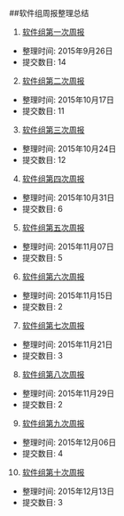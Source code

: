 ##软件组周报整理总结

1. [软件组第一次周报][1]
  - 整理时间: 2015年9月26日
  - 提交数目: 14

2. [软件组第二次周报][2]
  - 整理时间: 2015年10月17日
  - 提交数目: 11
  
3. [软件组第三次周报][3]
  - 整理时间: 2015年10月24日
  - 提交数目: 12
  
4. [软件组第四次周报][4]
  - 整理时间: 2015年10月31日
  - 提交数目: 6
 
5. [软件组第五次周报][5]
  - 整理时间: 2015年11月07日
  - 提交数目: 5

6. [软件组第六次周报][6]
  - 整理时间: 2015年11月15日
  - 提交数目: 2
  
7. [软件组第七次周报][7]
  - 整理时间: 2015年11月21日
  - 提交数目: 3
  
8. [软件组第八次周报][8]
  - 整理时间: 2015年11月29日
  - 提交数目: 2
 
9. [软件组第九次周报][9]
  - 整理时间: 2015年12月06日
  - 提交数目: 4

10. [软件组第十次周报][10]
  - 整理时间: 2015年12月13日
  - 提交数目: 3

 
[1]:https://github.com/JXNU-ACS/SOFTWARE-Android/blob/WeeklyReport/%E7%AC%AC%E4%B8%80%E6%AC%A1%E5%91%A8%E6%8A%A5%E6%95%B4%E7%90%86%E6%80%BB%E7%BB%93(2015.9.26).md
[2]:https://github.com/JXNU-ACS/SOFTWARE-Android/blob/WeeklyReport/%E7%AC%AC%E4%BA%8C%E6%AC%A1%E5%91%A8%E6%8A%A5%E6%95%B4%E7%90%86%E6%80%BB%E7%BB%93(2015.10.17).md
[3]:https://github.com/JXNU-ACS/SOFTWARE-Android/blob/WeeklyReport/%E7%AC%AC%E4%B8%89%E6%AC%A1%E5%91%A8%E6%8A%A5%E6%95%B4%E7%90%86%E6%80%BB%E7%BB%93(2015.10.24).md
[4]:https://github.com/JXNU-ACS/SOFTWARE-Android/blob/WeeklyReport/%E7%AC%AC%E5%9B%9B%E6%AC%A1%E5%91%A8%E6%8A%A5%E6%95%B4%E7%90%86%E6%80%BB%E7%BB%93(2015.10.31).md
[5]:https://github.com/JXNU-ACS/SOFTWARE-Android/blob/WeeklyReport/%E7%AC%AC%E4%BA%94%E6%AC%A1%E5%91%A8%E6%8A%A5%E6%95%B4%E7%90%86%E6%80%BB%E7%BB%93(2015.11.07).md
[6]:https://github.com/JXNU-ACS/SOFTWARE-Android/blob/WeeklyReport/%E7%AC%AC%E5%85%AD%E6%AC%A1%E5%91%A8%E6%8A%A5%E6%95%B4%E7%90%86%E6%80%BB%E7%BB%93(2015.11.15).md
[7]:https://github.com/JXNU-ACS/SOFTWARE-Android/blob/WeeklyReport/%E7%AC%AC%E4%B8%83%E6%AC%A1%E5%91%A8%E6%8A%A5%E6%95%B4%E7%90%86%E6%80%BB%E7%BB%93(2015.11.21)%20.md
[8]:https://github.com/JXNU-ACS/SOFTWARE-Android/blob/WeeklyReport/%E7%AC%AC%E5%85%AB%E6%AC%A1%E5%91%A8%E6%8A%A5%E6%95%B4%E7%90%86%E6%80%BB%E7%BB%93(2015.11.29).md
[9]:https://github.com/JXNU-ACS/SOFTWARE-Android/blob/WeeklyReport/%E7%AC%AC%E4%B9%9D%E6%AC%A1%E5%91%A8%E6%8A%A5%E6%95%B4%E7%90%86%E6%80%BB%E7%BB%93(2015.12.06)%20.md
[10]:https://github.com/JXNU-ACS/SOFTWARE-Android/blob/WeeklyReport/%E7%AC%AC%E5%8D%81%E6%AC%A1%E5%91%A8%E6%8A%A5%E6%95%B4%E7%90%86%E6%80%BB%E7%BB%93(2015.12.13)%20%20.md
